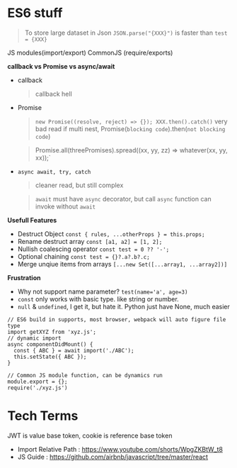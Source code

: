 # ES6 stuff


> To store large dataset in Json
`JSON.parse("{XXX}")` is faster than `test = {XXX}`


JS modules(import/export)
CommonJS (require/exports)

**callback vs Promise vs async/await**  
- callback
  > callback hell
- Promise
  > `new Promise((resolve, reject) => {}); XXX.then().catch()`   very bad read if multi nest, Promise(`blocking code`).then(`not blocking code`)

  > Promise.all(threePromises).spread((xx, yy, zz) => whatever(xx, yy, xx));`
- `async await, try, catch`
  > cleaner read, but still complex

  > `await` must have `async` decorator, but call `async` function can invoke without `await`

**Usefull Features**
- Destruct Object `const { rules, ...otherProps } = this.props;`
- Rename destruct array `const [a1, a2] = [1, 2];`
- Nullish coalescing operator `const test = 0 ?? '-';`
- Optional chaining `const test = {}?.a?.b?.c;`
- Merge unqiue items from arrays `[...new Set([...array1, ...array2])]`


**Frustration**
- Why not support name parameter? `test(name='a', age=3)`
- `const` only works with basic type. like string or number.
- `null` & `undefined`, I get it, but hate it. Python just have None, much easier

```
// ES6 build in supports, most browser, webpack will auto figure file type
import getXYZ from 'xyz.js';
// dynamic import
async componentDidMount() {
  const { ABC } = await import('./ABC');
  this.setState({ ABC });
}

// Common JS module function, can be dynamics run
module.export = {};
require('./xyz.js')
```

# Tech Terms
JWT is value base token, cookie is reference base token

- Import Relative Path : <https://www.youtube.com/shorts/WpgZKBtW_t8>
- JS Guide : <https://github.com/airbnb/javascript/tree/master/react>